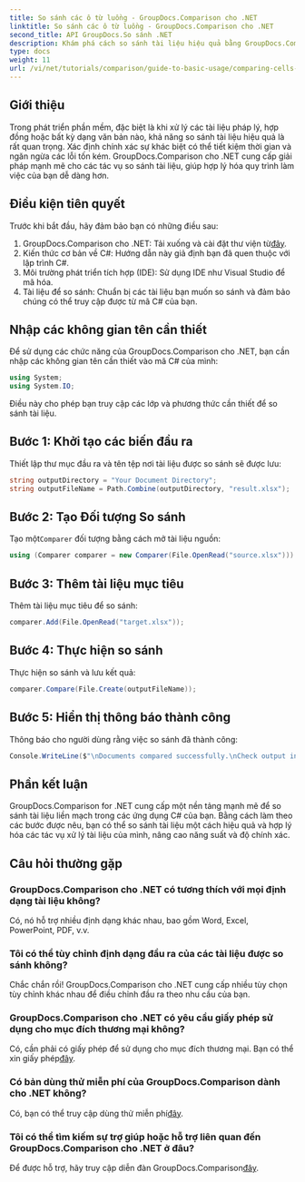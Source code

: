 ```yaml
---
title: So sánh các ô từ luồng - GroupDocs.Comparison cho .NET
linktitle: So sánh các ô từ luồng - GroupDocs.Comparison cho .NET
second_title: API GroupDocs.So sánh .NET
description: Khám phá cách so sánh tài liệu hiệu quả bằng GroupDocs.Comparison cho .NET. Hướng dẫn toàn diện này hướng dẫn bạn nhập không gian tên, khởi tạo biến so sánh và thực hiện so sánh tài liệu từng bước.
type: docs
weight: 11
url: /vi/net/tutorials/comparison/guide-to-basic-usage/comparing-cells-from-stream/
---
```

## Giới thiệu

Trong phát triển phần mềm, đặc biệt là khi xử lý các tài liệu pháp lý, hợp đồng hoặc bất kỳ dạng văn bản nào, khả năng so sánh tài liệu hiệu quả là rất quan trọng. Xác định chính xác sự khác biệt có thể tiết kiệm thời gian và ngăn ngừa các lỗi tốn kém. GroupDocs.Comparison cho .NET cung cấp giải pháp mạnh mẽ cho các tác vụ so sánh tài liệu, giúp hợp lý hóa quy trình làm việc của bạn dễ dàng hơn.

## Điều kiện tiên quyết

Trước khi bắt đầu, hãy đảm bảo bạn có những điều sau:

1. GroupDocs.Comparison cho .NET: Tải xuống và cài đặt thư viện từ[đây](https://releases.groupdocs.com/comparison/net/).
2. Kiến thức cơ bản về C#: Hướng dẫn này giả định bạn đã quen thuộc với lập trình C#.
3. Môi trường phát triển tích hợp (IDE): Sử dụng IDE như Visual Studio để mã hóa.
4. Tài liệu để so sánh: Chuẩn bị các tài liệu bạn muốn so sánh và đảm bảo chúng có thể truy cập được từ mã C# của bạn.

## Nhập các không gian tên cần thiết

Để sử dụng các chức năng của GroupDocs.Comparison cho .NET, bạn cần nhập các không gian tên cần thiết vào mã C# của mình:

```csharp
using System;
using System.IO;
```

Điều này cho phép bạn truy cập các lớp và phương thức cần thiết để so sánh tài liệu.

## Bước 1: Khởi tạo các biến đầu ra

Thiết lập thư mục đầu ra và tên tệp nơi tài liệu được so sánh sẽ được lưu:

```csharp
string outputDirectory = "Your Document Directory";
string outputFileName = Path.Combine(outputDirectory, "result.xlsx");
```

## Bước 2: Tạo Đối tượng So sánh

 Tạo một`Comparer` đối tượng bằng cách mở tài liệu nguồn:

```csharp
using (Comparer comparer = new Comparer(File.OpenRead("source.xlsx")))
```

## Bước 3: Thêm tài liệu mục tiêu

Thêm tài liệu mục tiêu để so sánh:

```csharp
comparer.Add(File.OpenRead("target.xlsx"));
```

## Bước 4: Thực hiện so sánh

Thực hiện so sánh và lưu kết quả:

```csharp
comparer.Compare(File.Create(outputFileName));
```

## Bước 5: Hiển thị thông báo thành công

Thông báo cho người dùng rằng việc so sánh đã thành công:

```csharp
Console.WriteLine($"\nDocuments compared successfully.\nCheck output in {outputDirectory}.");
```

## Phần kết luận

GroupDocs.Comparison for .NET cung cấp một nền tảng mạnh mẽ để so sánh tài liệu liền mạch trong các ứng dụng C# của bạn. Bằng cách làm theo các bước được nêu, bạn có thể so sánh tài liệu một cách hiệu quả và hợp lý hóa các tác vụ xử lý tài liệu của mình, nâng cao năng suất và độ chính xác.

## Câu hỏi thường gặp

### GroupDocs.Comparison cho .NET có tương thích với mọi định dạng tài liệu không?

Có, nó hỗ trợ nhiều định dạng khác nhau, bao gồm Word, Excel, PowerPoint, PDF, v.v.

### Tôi có thể tùy chỉnh định dạng đầu ra của các tài liệu được so sánh không?

Chắc chắn rồi! GroupDocs.Comparison cho .NET cung cấp nhiều tùy chọn tùy chỉnh khác nhau để điều chỉnh đầu ra theo nhu cầu của bạn.

### GroupDocs.Comparison cho .NET có yêu cầu giấy phép sử dụng cho mục đích thương mại không?

 Có, cần phải có giấy phép để sử dụng cho mục đích thương mại. Bạn có thể xin giấy phép[đây](https://purchase.groupdocs.com/buy).

### Có bản dùng thử miễn phí của GroupDocs.Comparison dành cho .NET không?

 Có, bạn có thể truy cập dùng thử miễn phí[đây](https://releases.groupdocs.com/).

### Tôi có thể tìm kiếm sự trợ giúp hoặc hỗ trợ liên quan đến GroupDocs.Comparison cho .NET ở đâu?

 Để được hỗ trợ, hãy truy cập diễn đàn GroupDocs.Comparison[đây](https://forum.groupdocs.com/c/comparison/12).